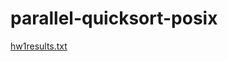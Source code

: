 # parallel-quicksort-posix
[hw1results.txt](https://github.com/user-attachments/files/20703558/hw1results.txt)
